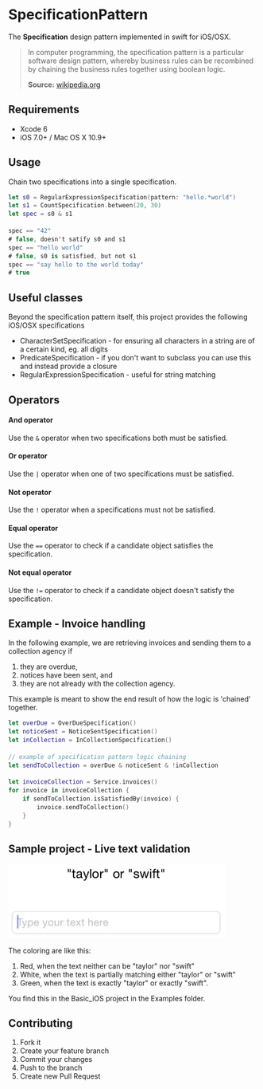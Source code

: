 # SpecificationPattern

The **Specification** design pattern implemented in swift for iOS/OSX.

> In computer programming, the specification pattern is a particular software design pattern, whereby business rules can be recombined by chaining the business rules together using boolean logic.
>
> **Source:** [wikipedia.org](http://en.wikipedia.org/wiki/Specification_pattern)


## Requirements

- Xcode 6
- iOS 7.0+ / Mac OS X 10.9+


## Usage

Chain two specifications into a single specification.

```swift
let s0 = RegularExpressionSpecification(pattern: "hello.*world")
let s1 = CountSpecification.between(20, 30)
let spec = s0 & s1

spec == "42"
# false, doesn't satify s0 and s1
spec == "hello world"
# false, s0 is satisfied, but not s1
spec == "say hello to the world today"
# true
```

## Useful classes

Beyond the specification pattern itself, this project provides the following iOS/OSX specifications

* CharacterSetSpecification - for ensuring all characters in a string are of a certain kind, eg. all digits
* PredicateSpecification - if you don't want to subclass you can use this and instead provide a closure 
* RegularExpressionSpecification - useful for string matching


## Operators

#### And operator

Use the `&` operator when two specifications both must be satisfied.


#### Or operator

Use the `|` operator when one of two specifications must be satisfied.


#### Not operator

Use the `!` operator when a specifications must not be satisfied.


#### Equal operator

Use the `==` operator to check if a candidate object satisfies the specification.


#### Not equal operator

Use the `!=` operator to check if a candidate object doesn't satisfy the specification.



## Example - Invoice handling

In the following example, we are retrieving invoices and sending them to a collection agency if

1. they are overdue,
2. notices have been sent, and
3. they are not already with the collection agency.

This example is meant to show the end result of how the logic is 'chained' together.

```swift
let overDue = OverDueSpecification()
let noticeSent = NoticeSentSpecification()
let inCollection = InCollectionSpecification()

// example of specification pattern logic chaining
let sendToCollection = overDue & noticeSent & !inCollection

let invoiceCollection = Service.invoices()
for invoice in invoiceCollection {
    if sendToCollection.isSatisfiedBy(invoice) {
        invoice.sendToCollection()
    }
}
```

## Sample project - Live text validation

![](example0.gif)

The coloring are like this:

1. Red, when the text neither can be "taylor" nor "swift"
2. White, when the text is partially matching either "taylor" or "swift"
3. Green, when the text is exactly "taylor" or exactly "swift".

You find this in the Basic_iOS project in the Examples folder.


## Contributing

1. Fork it
2. Create your feature branch
3. Commit your changes
4. Push to the branch
5. Create new Pull Request
